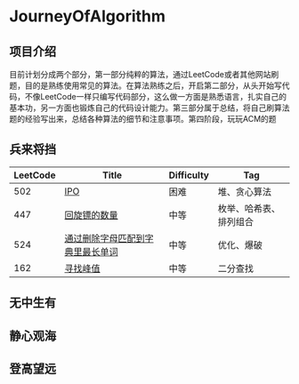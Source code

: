 # JourneyOfAlgorithm
## 项目介绍
目前计划分成两个部分，第一部分纯粹的算法，通过LeetCode或者其他网站刷题，目的是熟练使用常见的算法。在算法熟练之后，开启第二部分，从头开始写代码，不像LeetCode一样只编写代码部分，这么做一方面是熟悉语言，扎实自己的基本功，另一方面也锻炼自己的代码设计能力。第三部分属于总结，将自己刷算法题的经验写出来，总结各种算法的细节和注意事项。第四阶段，玩玩ACM的题
## 兵来将挡
|  LeetCode  |      Title       | Difficulty  | Tag                  
|-----|----------------|-------------|-------------
|502|[IPO](https://github.com/mixpi/JourneyOfAlgorithm/blob/main/LeetCode/502.md)|困难|堆、贪心算法
|447|[回旋镖的数量](https://github.com/mixpi/JourneyOfAlgorithm/blob/main/LeetCode/447.md)|中等|枚举、哈希表、排列组合
|524|[通过删除字母匹配到字典里最长单词](https://github.com/mixpi/JourneyOfAlgorithm/blob/main/LeetCode/524.md/)|中等|优化、爆破
|162|[寻找峰值](https://github.com/mixpi/JourneyOfAlgorithm/blob/main/LeetCode/162.md/)|中等|二分查找
## 无中生有
## 静心观海
## 登高望远
